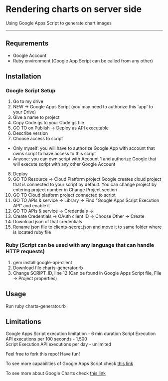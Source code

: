 # Rendering charts on server side

Using Google Apps Script to generate chart images
___

## Requrements
  - Google Account
  - Ruby environment (Google App Script can be called from any other)

## Installation

### Google Script Setup
1. Go to my drive
2. NEW -> Google Apps Script (you may need to authorize this 'app' to your Drive)
3. Give a name to project
4. Copy Code.gs to your Code.gs file
5. GO TO on Publish -> Deploy as API executable
6. Describe version
7. Choose access to script
  - Only myself: you will have to authorize Google App with account that owns script to have access to this script
  - Anyone: you can own script with Account 1 and authorize Google that will execute script with any other Google Account
8. Deploy
9. GO TO Resource -> Cloud Platform project
  Google creates cloud project that is connected to your script by default. You can change project by entering project number in Change Project section
10. GO TO Cloud platform project connected to script
11. GO TO APIs & service -> Library -> Find "Google Apps Script Execution API" and enable it
12. GO TO APIs & service -> Credentials -> 
13. Create Credentials -> OAuth client ID -> Choose Other -> Create
14. Download json of that credentials
15. Rename json file to clients-secret.json and move it to same folder where is located ruby file



### Ruby (Script can be used with any language that can handle HTTP requests)
1. gem install google-api-client
2. Download file charts-generator.rb
3. Change SCRIPT_ID, line 12 (Can be found in Google Apps Script file, File -> Project properties)

## Usage
  Run ruby charts-generator.rb


## Limitations
  Google Apps Script execution limitation - 6 min duration
  Script Execution API executions per 100 seconds - 1,500  
  Script Execution API executions per day - unlimited


Feel free to fork this repo! Have fun!

To see more capabilities of Google Apps Script check <a href="https://developers.google.com/apps-script?ref=mal3ta" target="_blank">this link </a>

To see more about Google Charts check <a href="https://developers.google.com/chart/interactive/docs/gallery?ref=mal3ta" target="_blank">this link </a>
